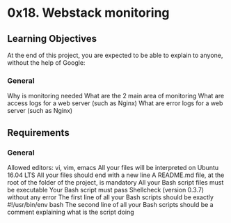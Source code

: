 # 0x18. Webstack monitoring

## Learning Objectives
At the end of this project, you are expected to be able to explain to anyone, without the help of Google:

### General
Why is monitoring needed
What are the 2 main area of monitoring
What are access logs for a web server (such as Nginx)
What are error logs for a web server (such as Nginx)
## Requirements
### General
Allowed editors: vi, vim, emacs
All your files will be interpreted on Ubuntu 16.04 LTS
All your files should end with a new line
A README.md file, at the root of the folder of the project, is mandatory
All your Bash script files must be executable
Your Bash script must pass Shellcheck (version 0.3.7) without any error
The first line of all your Bash scripts should be exactly #!/usr/bin/env bash
The second line of all your Bash scripts should be a comment explaining what is the script doing
